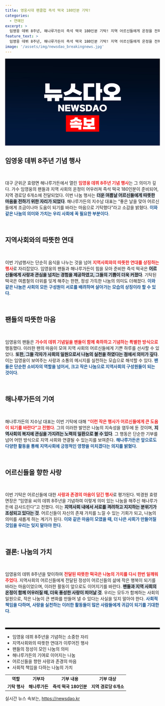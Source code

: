 ```yaml
---
title: 영웅시대 팬클럽 즉석 떡국 180인분 기탁!
categories:
  - 연예인
excerpt: >
  임영웅 데뷔 8주년, 해나루가든이 즉석 떡국 180인분 기탁! 지역 어르신들에게 온정을 전하며 팬들의 사랑을 실천하는 따뜻한 나눔 현장, 함께해보세요!
feature_text: >
  임영웅 데뷔 8주년, 해나루가든이 즉석 떡국 180인분 기탁! 지역 어르신들에게 온정을 전하며 팬들의 사랑을 실천하는 따뜻한 나눔 현장, 함께해보세요!
image: '/assets/img/newsdao_breakingnews.jpg'
---
```


<p><img src="/assets/img/newsdao_breakingnews.jpg" alt="bookingtag 속보" /></p>

<h2 data-ke-size="size26">임영웅 데뷔 8주년 기념 행사</h2>

<p data-ke-size="size16">&nbsp;</p>

<p data-ke-size="size16">대구 군위군 효령면 해나루가든에서 열린 <b><span style="color: #ee2323;">임영웅 데뷔 8주년 기념 행사</span></b>는 그 의미가 깊다. 가수 임영웅의 팬들과 지역 사회의 온정이 어우러져 즉석 떡국 180인분이 준비되어, 지역 경로당 6개소에 전달되었다. 이번 나눔 행사는 <b><span style="background-color: #21538527;">더운 여름날 어르신들에게 따뜻한 마음을 전하기 위한 자리가 되었다</span></b>. 해나루가든의 지수남 대표는 “좋은 날을 맞아 어르신들에게 조금이나마 도움이 되기를 바라는 마음으로 기탁했다”라고 소감을 밝혔다. <b><span style="color: #1a5490;">이와 같은 나눔의 의미와 가치는 우리 사회에 꼭 필요한 부분이다</span></b>.</p>

<p data-ke-size="size16">&nbsp;</p>

<h2 data-ke-size="size26">지역사회와의 따뜻한 연대</h2>

<p data-ke-size="size16">&nbsp;</p>

<p data-ke-size="size16">이번 기념행사는 단순히 음식을 나누는 것을 넘어 <b><span style="color: #ee2323;">지역사회와의 따뜻한 연대를 상징하는 행사</span></b>로 자리잡았다. 임영웅의 팬들과 해나루가든이 힘을 모아 준비한 즉석 떡국은 <b><span style="background-color: #21538527;">어르신들에게 사랑과 관심을 넘치는 경험을 제공하였고, 그들의 기쁨이 더욱 커졌다</span></b>. 기탁된 떡국은 여름철의 더위를 잊게 해주는 한편, 정성 가득한 나눔의 의미도 더해졌다. <b><span style="color: #1a5490;">이와 같은 나눔은 사회의 모든 구성원이 서로를 배려하며 살아가는 모습의 상징이라 할 수 있다</span></b>.</p>

<p data-ke-size="size16">&nbsp;</p>

<h2 data-ke-size="size26">팬들의 따뜻한 마음</h2>

<p data-ke-size="size16">&nbsp;</p>

<p data-ke-size="size16">임영웅의 팬들은 <b><span style="color: #ee2323;">가수의 데뷔 기념일을 팬들이 함께 축하하고 기념하는 특별한 방식으로</span></b> 행동했다. 이러한 팬의 마음이 모여 지역 사회의 어르신들에게 기쁜 하루를 선사할 수 있었다. <b><span style="background-color: #21538527;">또한, 그들 각자가 사회의 일원으로서 나눔의 실천을 하였다는 점에서 의미가 깊다</span></b>. 이는 임영웅이 보여주는 사랑과 소통의 메시지를 실천하는 모습으로 해석할 수 있다. <b><span style="color: #1a5490;">팬들은 단순한 소비자의 역할을 넘어서, 크고 작은 나눔으로 지역사회의 구성원들이 되는 것이다</span></b>.</p>

<p data-ke-size="size16">&nbsp;</p>

<h2 data-ke-size="size26">해나루가든의 기여</h2>

<p data-ke-size="size16">&nbsp;</p>

<p data-ke-size="size16">해나루가든의 지수남 대표는 이번 기탁에 대해 <b><span style="color: #ee2323;">“이런 작은 행사가 어르신들에게 큰 도움이 되기를 바란다”고 전했다</span></b>. 그의 이러한 발언은 나눔의 지속성을 염두에 둔 것이며, <b><span style="background-color: #21538527;">지역사회의 복지에 관심을 가지려는 노력의 일환으로 볼 수 있다</span></b>. 그 행동은 단순한 기부를 넘어 어떤 방식으로 지역 사회와 연결될 수 있는지를 보여준다. <b><span style="color: #1a5490;">해나루가든은 앞으로도 다양한 활동을 통해 지역사회에 긍정적인 영향을 미치겠다는 의지를 밝혔다</span></b>.</p>

<p data-ke-size="size16">&nbsp;</p>

<h2 data-ke-size="size26">어르신들을 향한 사랑</h2>

<p data-ke-size="size16">&nbsp;</p>

<p data-ke-size="size16">이번 기탁은 어르신들에 대한 <b><span style="color: #ee2323;">사랑과 존경의 마음이 담긴 행사</span></b>로 평가된다. 박경원 효령면장은 “임영웅 씨의 데뷔 8주년을 기념하여 이렇게 의미 있는 나눔을 해주신 해나루가든에 감사드린다”고 전했다. 이는 <b><span style="background-color: #21538527;">지역사회 내에서 서로를 격려하고 지지하는 분위기가 조성되고 있다는 것</span></b>. 어르신들이 자신의 존재 가치를 느낄 수 있는 기회가 되고, 나눔의 의미를 새롭게 하는 계기가 된다. <b><span style="color: #1a5490;">이와 같은 마음이 모였을 때, 더 나은 사회가 만들어질 것임을 우리는 잊지 말아야 한다</span></b>.</p>

<p data-ke-size="size16">&nbsp;</p>

<h2 data-ke-size="size26">결론: 나눔의 가치</h2>

<p data-ke-size="size16">&nbsp;</p>

<p data-ke-size="size16">임영웅의 데뷔 8주년을 맞이하여 <b><span style="color: #ee2323;">전달된 따뜻한 떡국은 나눔의 가치를 다시 한번 일깨워 주었다</span></b>. 지역사회의 어르신들에게 전달된 정성이 어르신들의 삶에 작은 행복이 되기를 바라는 마음이었으며, 이러한 활동이 앞으로도 이어지기를 바란다. <b><span style="background-color: #21538527;">팬들과 지역 사회의 온정이 함께 어우러질 때, 더욱 풍성한 사랑이 피어날 것</span></b>. 우리는 모두가 함께하는 사회의 일원으로, 작은 나눔이 큰 변화를 만들어 낼 수 있다는 사실을 잊지 말아야 한다. <b><span style="color: #1a5490;">사회적 책임을 다하며, 사랑을 실천하는 이러한 활동들이 많은 사람들에게 귀감이 되기를 기대한다</span></b>.</p> 

<p data-ke-size="size16">&nbsp;</p>

<hr style="height: 5px; border: none; background-color: #000;"/>

<ul>
    <li>임영웅 데뷔 8주년을 기념하는 소중한 자리</li>
    <li>지역사회와의 따뜻한 연대가 이루어진 행사</li>
    <li>팬들의 정성이 모인 나눔의 의미</li>
    <li>해나루가든의 기여로 이어지는 나눔</li>
    <li>어르신들을 향한 사랑과 존경의 마음</li>
    <li>사회적 책임을 다하는 나눔의 가치</li>
</ul>

<table style="width:100%; border-collapse: collapse;">
    <tr>
        <td style="text-align: center; height: 17px;"><b>역할</b></td>
        <td style="text-align: center; height: 17px;"><b>기부자</b></td>
        <td style="text-align: center; height: 17px;"><b>기부 내용</b></td>
        <td style="text-align: center; height: 17px;"><b>기부 대상</b></td>
    </tr>
    <tr>
        <td style="text-align: center; height: 17px;"><b>기탁 행사</b></td>
        <td style="text-align: center; height: 17px;"><b>해나루가든</b></td>
        <td style="text-align: center; height: 17px;"><b>즉석 떡국 180인분</b></td>
        <td style="text-align: center; height: 17px;"><b>지역 경로당 6개소</b></td>
    </tr>
</table>
실시간 뉴스 속보는, <a href="https://newsdao.kr" rel="dofollow">https://newsdao.kr</a>


